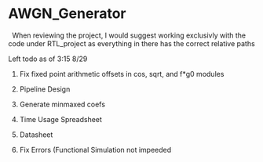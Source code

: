 ﻿# AWGN_Generator
﻿
﻿
﻿When reviewing the project, I would suggest working exclusivly with the code under RTL_project as everything in there has the correct relative paths  


Left todo as of 3:15 8/29  
  
1. Fix fixed point arithmetic offsets in cos, sqrt, and f*g0 modules

2. Pipeline Design

3. Generate minmaxed coefs

4. Time Usage Spreadsheet

5. Datasheet

6. Fix Errors (Functional Simulation not impeeded



